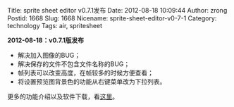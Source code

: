 Title: sprite sheet editor v0.7.1发布
Date: 2012-08-18 10:09:44
Author: zrong
Postid: 1668
Slug: 1668
Nicename: sprite-sheet-editor-v0-7-1
Category: technology
Tags: air, spritesheet

**2012-08-18：v0.7.1版发布**

-   解决加入图像的BUG；
-   解决保存的文件不包含文件名称的BUG；
-   帧列表可以改变高度，在帧较多的时候方便查看；
-   将设置预览图背景色的功能从右键菜单改为下拉列表。

更多的功能介绍以及软件下载，看[这里](http://zengrong.net/sprite_sheet_editor)。

